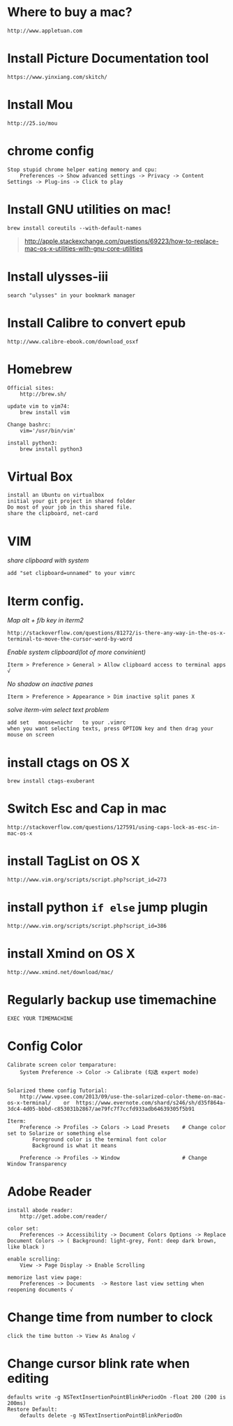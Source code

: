 # Where to buy a mac?
    http://www.appletuan.com

# Install Picture Documentation tool

    https://www.yinxiang.com/skitch/

# Install Mou
    http://25.io/mou

# chrome config
    Stop stupid chrome helper eating memory and cpu:
        Preferences -> Show advanced settings -> Privacy -> Content Settings -> Plug-ins -> Click to play


# Install GNU utilities on mac!
    brew install coreutils --with-default-names

> http://apple.stackexchange.com/questions/69223/how-to-replace-mac-os-x-utilities-with-gnu-core-utilities

# Install ulysses-iii
    search "ulysses" in your bookmark manager

# Install Calibre to convert epub
    http://www.calibre-ebook.com/download_osxf


# Homebrew

    Official sites:
        http://brew.sh/

    update vim to vim74:
        brew install vim

    Change bashrc: 
        vim='/usr/bin/vim'

    install python3:
        brew install python3

# Virtual Box
    install an Ubuntu on virtualbox
    initial your git project in shared folder
    Do most of your job in this shared file.
    share the clipboard, net-card

# VIM
*share clipboard with system*

    add "set clipboard=unnamed" to your vimrc

# Iterm config.

*Map alt + f/b key in iterm2*

    http://stackoverflow.com/questions/81272/is-there-any-way-in-the-os-x-terminal-to-move-the-cursor-word-by-word

*Enable system clipboard(lot of more convinient)*

    Iterm > Preference > General > Allow clipboard access to terminal apps √

*No shadow on inactive panes*

    Iterm > Preference > Appearance > Dim inactive split panes X


*solve iterm-vim select text problem*

    add set   mouse=nichr   to your .vimrc
    when you want selecting texts, press OPTION key and then drag your mouse on screen

# install ctags on OS X
    brew install ctags-exuberant

# Switch Esc and Cap in mac
    http://stackoverflow.com/questions/127591/using-caps-lock-as-esc-in-mac-os-x


# install TagList on OS X
    http://www.vim.org/scripts/script.php?script_id=273

# install python `if else` jump plugin
    http://www.vim.org/scripts/script.php?script_id=386


# install Xmind on OS X
    http://www.xmind.net/download/mac/

# Regularly backup use timemachine
    EXEC YOUR TIMEMACHINE    

# Config Color

    Calibrate screen color temparature:
        System Preference -> Color -> Calibrate (勾选 expert mode) 


    Solarized theme config Tutorial:
        http://www.vpsee.com/2013/09/use-the-solarized-color-theme-on-mac-os-x-terminal/    or  https://www.evernote.com/shard/s246/sh/d35f864a-3dc4-4d05-bbbd-c853031b2867/ae79fc7f7ccfd933adb64639305f5b91 

    Iterm:
        Preference -> Profiles -> Colors -> Load Presets    # Change color set to Solarize or something else
            Foreground color is the terminal font color
            Background is what it means

        Preference -> Profiles -> Window                    # Change Window Transparency

# Adobe Reader 

    install abode reader:
        http://get.adobe.com/reader/

    color set:
        Preferences -> Accessibility -> Document Colors Options -> Replace Document Colors -> ( Background: light-grey, Font: deep dark brown, like black )

    enable scrolling:
        View -> Page Display -> Enable Scrolling

    memorize last view page:
        Preferences -> Documents  -> Restore last view setting when reopening documents √

# Change time from number to clock

    click the time button -> View As Analog √

# Change cursor blink rate when editing

    defaults write -g NSTextInsertionPointBlinkPeriodOn -float 200 (200 is 200ms)
    Restore Default:
        defaults delete -g NSTextInsertionPointBlinkPeriodOn

